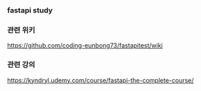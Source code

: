 ### fastapi study

### 관련 위키
https://github.com/coding-eunbong73/fastapitest/wiki

### 관련 강의
https://kyndryl.udemy.com/course/fastapi-the-complete-course/
